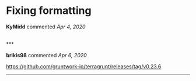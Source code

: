 # Fixing formatting

**KyMidd** commented *Apr 4, 2020*


<br />
***


**brikis98** commented *Apr 6, 2020*

https://github.com/gruntwork-io/terragrunt/releases/tag/v0.23.6
***


